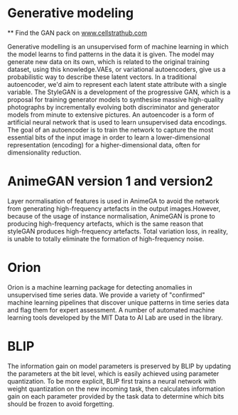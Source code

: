 # Generative modeling 

** Find the GAN pack on www.cellstrathub.com

Generative modelling is an unsupervised form of machine learning in which the model learns to find patterns in the 
data it is given. The model may generate new data on its own, which is related to the original training dataset, 
using this knowledge.VAEs, or variational autoencoders, give us a probabilistic way to describe these latent vectors. 
In a traditional autoencoder, we'd aim to represent each latent state attribute with a single variable. The StyleGAN 
is a development of the progressive GAN, which is a proposal for training generator models to synthesise massive high-quality
photographs by incrementally evolving both discriminator and generator models from minute to extensive pictures.
An autoencoder is a form of artificial neural network that is used to learn unsupervised data encodings. The goal 
of an autoencoder is to train the network to capture the most essential bits of the input image in order to learn 
a lower-dimensional representation (encoding) for a higher-dimensional data, often for dimensionality reduction.

# AnimeGAN version 1 and version2 

Layer normalisation of features is used in AnimeGA to avoid the network from generating high-frequency artefacts 
in the output images.However, because of the usage of instance normalisation, AnimeGAN is prone to producing 
high-frequency artefacts, which is the same reason that styleGAN produces high-frequency artefacts.
Total variation loss, in reality, is unable to totally eliminate the formation of high-frequency noise.

# Orion  
Orion is a machine learning package for detecting anomalies in unsupervised time series data. We provide a variety of
"confirmed" machine learning pipelines that discover unique patterns in time series data and flag them for expert assessment.
A number of automated machine learning tools developed by the MIT Data to AI Lab are used in the library.

# BLIP 

The information gain on model parameters is preserved by BLIP by updating the parameters at the bit level,
which is easily achieved using parameter quantization. To be more explicit, BLIP first trains a neural network with 
weight quantization on the new incoming task, then calculates information gain on each parameter provided by the task 
data to determine which bits should be frozen to avoid forgetting.

